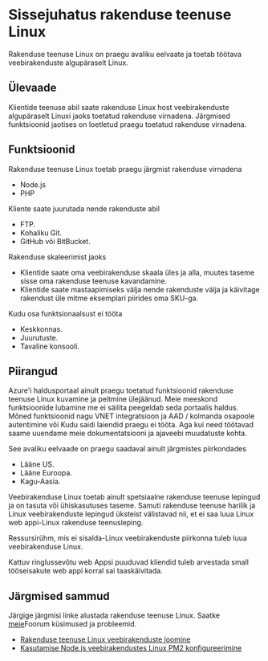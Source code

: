 <properties 
    pageTitle="Sissejuhatus rakenduse teenuse Linux | Microsoft Azure'i" 
    description="Lisateavet rakenduse teenuse Linux." 
    keywords="Azure'i rakendust service, linux, oss"
    services="app-service" 
    documentationCenter="" 
    authors="naziml" 
    manager="wpickett" 
    editor=""/>

<tags 
    ms.service="app-service" 
    ms.workload="na" 
    ms.tgt_pltfrm="na" 
    ms.devlang="na" 
    ms.topic="article" 
    ms.date="10/10/2016" 
    ms.author="naziml"/>

# <a name="introduction-to-app-service-on-linux"></a>Sissejuhatus rakenduse teenuse Linux
Rakenduse teenuse Linux on praegu avaliku eelvaate ja toetab töötava veebirakenduste algupäraselt Linux. 

## <a name="overview"></a>Ülevaade ##
Klientide teenuse abil saate rakenduse Linux host veebirakenduste algupäraselt Linuxi jaoks toetatud rakenduse virnadena. Järgmised funktsioonid jaotises on loetletud praegu toetatud rakenduse virnadena.

## <a name="features"></a>Funktsioonid ##
Rakenduse teenuse Linux toetab praegu järgmist rakenduse virnadena

- Node.js
- PHP

Kliente saate juurutada nende rakenduste abil

- FTP.
- Kohaliku Git.
- GitHub või BitBucket.

Rakenduse skaleerimist jaoks


- Klientide saate oma veebirakenduse skaala üles ja alla, muutes taseme sisse oma rakenduse teenuse kavandamine. 
- Klientide saate mastaapimiseks välja nende rakenduste välja ja käivitage rakendust üle mitme eksemplari piirides oma SKU-ga.

Kudu osa funktsionaalsust ei tööta

- Keskkonnas.
- Juurutuste.
- Tavaline konsooli.

## <a name="limitations"></a>Piirangud ##

Azure'i haldusportaal ainult praegu toetatud funktsioonid rakenduse teenuse Linux kuvamine ja peitmine ülejäänud. Meie meeskond funktsioonide lubamine me ei säilita peegeldab seda portaalis haldus. Mõned funktsioonid nagu VNET integratsioon ja AAD / kolmanda osapoole autentimine või Kudu saidi laiendid praegu ei tööta. Aga kui need töötavad saame uuendame meie dokumentatsiooni ja ajaveebi muudatuste kohta.

See avaliku eelvaade on praegu saadaval ainult järgmistes piirkondades

-   Lääne US.
-   Lääne Euroopa.
-   Kagu-Aasia.

Veebirakenduse Linux toetab ainult spetsiaalne rakenduse teenuse lepingud ja on tasuta või ühiskasutuses taseme. Samuti rakenduse teenuse harilik ja Linux veebirakenduste lepingud üksteist välistavad nii, et ei saa luua Linux web appi-Linux rakenduse teenusleping.

Ressursirühm, mis ei sisalda-Linux veebirakenduste piirkonna tuleb luua veebirakenduse Linux.

Kattuv ringlussevõtu web Appsi puuduvad kliendid tuleb arvestada small tööseisakute web appi korral sai taaskäivitada. 

## <a name="next-steps"></a>Järgmised sammud ##

Järgige järgmisi linke alustada rakenduse teenuse Linux. Saatke [meie](https://social.msdn.microsoft.com/forums/azure/home?forum=windowsazurewebsitespreview)Foorum küsimused ja probleemid.

* [Rakenduse teenuse Linux veebirakenduste loomine](./app-service-linux-how-to-create-a-web-app.md)
* [Kasutamise Node.js veebirakendustes Linux PM2 konfigureerimine](./app-service-linux-using-nodejs-pm2.md)


